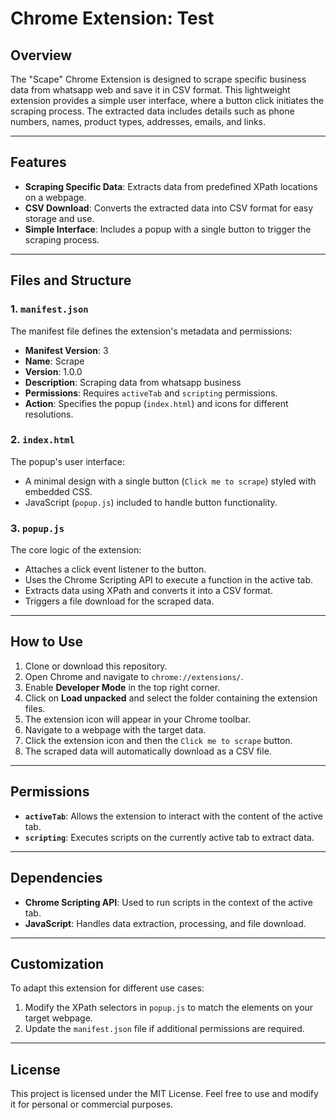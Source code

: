 # Chrome Extension: Test

## Overview
The "Scape" Chrome Extension is designed to scrape specific business data from whatsapp web  and save it in CSV format. This lightweight extension provides a simple user interface, where a button click initiates the scraping process. The extracted data includes details such as phone numbers, names, product types, addresses, emails, and links.

---

## Features
- **Scraping Specific Data**: Extracts data from predefined XPath locations on a webpage.
- **CSV Download**: Converts the extracted data into CSV format for easy storage and use.
- **Simple Interface**: Includes a popup with a single button to trigger the scraping process.

---

## Files and Structure
### 1. `manifest.json`
The manifest file defines the extension's metadata and permissions:
- **Manifest Version**: 3
- **Name**: Scrape
- **Version**: 1.0.0
- **Description**: Scraping data from whatsapp business
- **Permissions**: Requires `activeTab` and `scripting` permissions.
- **Action**: Specifies the popup (`index.html`) and icons for different resolutions.

### 2. `index.html`
The popup's user interface:
- A minimal design with a single button (`Click me to scrape`) styled with embedded CSS.
- JavaScript (`popup.js`) included to handle button functionality.

### 3. `popup.js`
The core logic of the extension:
- Attaches a click event listener to the button.
- Uses the Chrome Scripting API to execute a function in the active tab.
- Extracts data using XPath and converts it into a CSV format.
- Triggers a file download for the scraped data.

---

## How to Use
1. Clone or download this repository.
2. Open Chrome and navigate to `chrome://extensions/`.
3. Enable **Developer Mode** in the top right corner.
4. Click on **Load unpacked** and select the folder containing the extension files.
5. The extension icon will appear in your Chrome toolbar.
6. Navigate to a webpage with the target data.
7. Click the extension icon and then the `Click me to scrape` button.
8. The scraped data will automatically download as a CSV file.

---

## Permissions
- **`activeTab`**: Allows the extension to interact with the content of the active tab.
- **`scripting`**: Executes scripts on the currently active tab to extract data.

---

## Dependencies
- **Chrome Scripting API**: Used to run scripts in the context of the active tab.
- **JavaScript**: Handles data extraction, processing, and file download.

---

## Customization
To adapt this extension for different use cases:
1. Modify the XPath selectors in `popup.js` to match the elements on your target webpage.
2. Update the `manifest.json` file if additional permissions are required.

---

## License
This project is licensed under the MIT License. Feel free to use and modify it for personal or commercial purposes.

